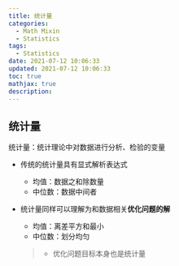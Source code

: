 ```yaml
---
title: 统计量
categories:
  - Math Mixin
  - Statistics
tags:
  - Statistics
date: 2021-07-12 10:06:33
updated: 2021-07-12 10:06:33
toc: true
mathjax: true
description: 
---
```


##	统计量

统计量：统计理论中对数据进行分析、检验的变量

-	传统的统计量具有显式解析表达式
	-	均值：数据之和除数量
	-	中位数：数据中间者

-	统计量同样可以理解为和数据相关**优化问题的解**
	-	均值：离差平方和最小
	-	中位数：划分均匀

	> - 优化问题目标本身也是统计量

